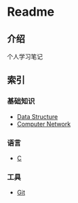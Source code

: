 # Readme
## 介绍
个人学习笔记
## 索引
### 基础知识
* [Data Structure](./Data_Structure)
* [Computer Network](./Network)
### 语言
* [C](./C_tur)
### 工具
* [Git](./Git_note.md)